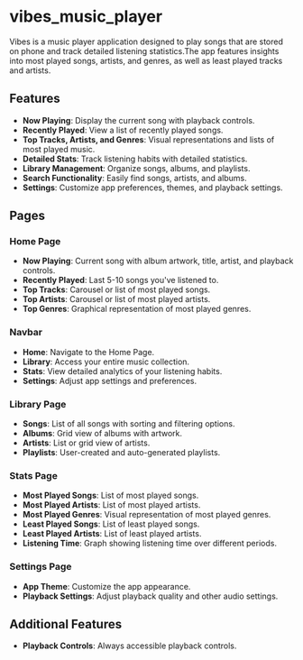 # vibes_music_player


Vibes is a  music player application designed to play songs that are stored on phone and track detailed listening statistics.The app features insights into most played songs, artists, and genres, as well as least played tracks and artists.

## Features

- **Now Playing**: Display the current song with playback controls.
- **Recently Played**: View a list of recently played songs.
- **Top Tracks, Artists, and Genres**: Visual representations and lists of most played music.
- **Detailed Stats**: Track listening habits with detailed statistics.
- **Library Management**: Organize songs, albums, and playlists.
- **Search Functionality**: Easily find songs, artists, and albums.
- **Settings**: Customize app preferences, themes, and playback settings.

## Pages

### Home Page

- **Now Playing**: Current song with album artwork, title, artist, and playback controls.
- **Recently Played**: Last 5-10 songs you've listened to.
- **Top Tracks**: Carousel or list of most played songs.
- **Top Artists**: Carousel or list of most played artists.
- **Top Genres**: Graphical representation of most played genres.

### Navbar

- **Home**: Navigate to the Home Page.
- **Library**: Access your entire music collection.
- **Stats**: View detailed analytics of your listening habits.
- **Settings**: Adjust app settings and preferences.

### Library Page

- **Songs**: List of all songs with sorting and filtering options.
- **Albums**: Grid view of albums with artwork.
- **Artists**: List or grid view of artists.
- **Playlists**: User-created and auto-generated playlists.

### Stats Page

- **Most Played Songs**: List of most played songs.
- **Most Played Artists**: List of most played artists.
- **Most Played Genres**: Visual representation of most played genres.
- **Least Played Songs**: List of least played songs.
- **Least Played Artists**: List of least played artists.
- **Listening Time**: Graph showing listening time over different periods.

### Settings Page

- **App Theme**: Customize the app appearance.
- **Playback Settings**: Adjust playback quality and other audio settings.

## Additional Features

- **Playback Controls**: Always accessible playback controls.

